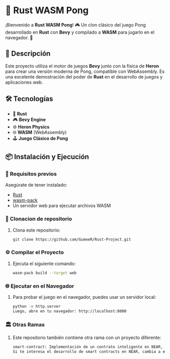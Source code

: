 # 🏓 Rust WASM Pong

¡Bienvenido a **Rust WASM Pong**! 🎮 Un clon clásico del juego Pong desarrollado en **Rust** con **Bevy** y compilado a **WASM** para jugarlo en el navegador. 🚀

## 📜 Descripción

Este proyecto utiliza el motor de juegos **Bevy** junto con la física de **Heron** para crear una versión moderna de Pong, compatible con WebAssembly. Es una excelente demostración del poder de **Rust** en el desarrollo de juegos y aplicaciones web.

## 🛠 Tecnologías

- 🦀 **Rust**
- 🎮 **Bevy Engine**
- ⚙️ **Heron Physics**
- 🌐 **WASM** (WebAssembly)
- 🕹️ **Juego Clásico de Pong**

## 📦 Instalación y Ejecución

### 🔹 Requisitos previos
Asegúrate de tener instalado:
- [Rust](https://www.rust-lang.org/)
- [wasm-pack](https://rustwasm.github.io/wasm-pack/)
- Un servidor web para ejecutar archivos WASM

### 🔹 Clonacion de repositorio
1. Clona este repositorio:
   ```sh
   git clone https://github.com/GumeeR/Rust-Project.git
   
### ⚙️ Compilar el Proyecto
1. Ejecuta el siguiente comando:
   ```sh
   wasm-pack build --target web
   
### 🌐 Ejecutar en el Navegador
1. Para probar el juego en el navegador, puedes usar un servidor local:
   ```sh
   python -m http.server
   Luego, abre en tu navegador: http://localhost:8000

### 🏛 Otras Ramas
1. Este repositorio también contiene otra rama con un proyecto diferente:
   ```sh
   smart-contract: Implementación de un contrato inteligente en NEAR, desarrollado en Rust
   Si te interesa el desarrollo de smart contracts en NEAR, cambia a esta rama y revisa su README para más detalles.
   
